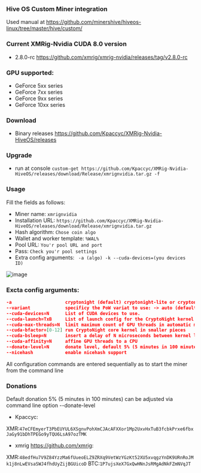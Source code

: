 ### Hive OS Custom Miner integration
Used manual at https://github.com/minershive/hiveos-linux/tree/master/hive/custom/

### Current XMRig-Nvidia CUDA 8.0 version
* 2.8.0-rc https://github.com/xmrig/xmrig-nvidia/releases/tag/v2.8.0-rc
### GPU supported: 
 * GeForce 5xx series
 * GeForce 7xx series
 * GeForce 9xx series
 * GeForce 10xx series

### Download

* Binary releases https://github.com/Kpaccyc/XMRig-Nvidia-HiveOS/releases

### Upgrade
* run at console ```custom-get https://github.com/Kpaccyc/XMRig-Nvidia-HiveOS/releases/download/Release/xmrignvidia.tar.gz -f```

### Usage
Fill the fields as follows:
* Miner name:
```xmrignvidia```
* Installation URL:
```https://github.com/Kpaccyc/XMRig-Nvidia-HiveOS/releases/download/Release/xmrignvidia.tar.gz```
* Hash algorithm:
```Chose coin algo```
* Wallet and worker template:
```%WAL%```
* Pool URL:
```You'r pool URL and port```
* Pass:
```Check you'r pool settings```
* Extra config arguments:
``` -a (algo) -k --cuda-devices=(you devices ID)```

![image](https://user-images.githubusercontent.com/41443179/45201068-6e3d4c80-b27c-11e8-9718-31a8cd7536c6.png)

### Excta config arguments:

```json
-a                    cryptonight (default) cryptonight-lite or cryptonight-heavy
--variant             specificy the PoW variat to use: -> auto (default), 0 (v0), 1 (v1, aka monerov7, aeonv7), tube (ipbc), alloy, xtl (including autodetect for v5), msr, xhv, rto
--cuda-devices=N      List of CUDA devices to use.
--cuda-launch=TxB     List of launch config for the CryptoNight kernel
--cuda-max-threads=N  limit maximum count of GPU threads in automatic mode
--cuda-bfactor=[0-12] run CryptoNight core kernel in smaller pieces
--cuda-bsleep=N       insert a delay of N microseconds between kernel launches
--cuda-affinity=N     affine GPU threads to a CPU
--donate-level=N      donate level, default 5% (5 minutes in 100 minutes)
--nicehash            enable nicehash support
```
All configuration commands are entered sequentially as to start the miner from the command line


### Donations
Default donation 5% (5 minutes in 100 minutes) can be adjusted via command line option --donate-level

* Kpaccyc:

XMR:```47eCFEmyerT3PbEUYUL6XSgnvPohXmCJAcAFXXor1Mp2UxvHxTuB3fcbkPrxe6fbxJaGy91bDhTPEGo9yTQU6LsA97ozTMK```

* xmrig https://github.com/xmrig:

XMR:```48edfHu7V9Z84YzzMa6fUueoELZ9ZRXq9VetWzYGzKt52XU5xvqgzYnDK9URnRoJMk1j8nLwEVsaSWJ4fhdUyZijBGUicoD```
BTC:```1P7ujsXeX7GxQwHNnJsRMgAdNkFZmNVqJT```

